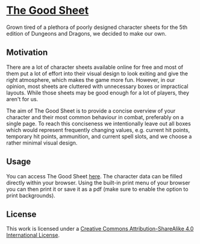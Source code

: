 # [The Good Sheet](https://tentawhat.github.io/good_sheet/)

Grown tired of a plethora of poorly designed character sheets for the 5th edition of Dungeons and Dragons, we decided to make our own.

## Motivation

There are a lot of character sheets available online for free and most of them put a lot of effort into their visual design to look exiting and give the right atmosphere, which makes the game more fun.
However, in our opinion, most sheets are cluttered with unnecessary boxes or impractical layouts.
While those sheets may be good enough for a lot of players, they aren't for us.

The aim of The Good Sheet is to provide a concise overview of your character and their most common behaviour in combat, preferably on a single page.
To reach this conciseness we intentionally leave out all boxes which would represent frequently changing values, e.g. current hit points, temporary hit points, ammunition, and current spell slots, and we choose a rather minimal visual design.

## Usage

You can access The Good Sheet [here](https://tentawhat.github.io/good_sheet/).
The character data can be filled directly within your browser.
Using the built-in print menu of your browser you can then print it or save it
as a pdf (make sure to enable the option to print backgrounds).

## License

This work is licensed under a [Creative Commons Attribution-ShareAlike 4.0 International License](https://creativecommons.org/licenses/by-sa/4.0/).
